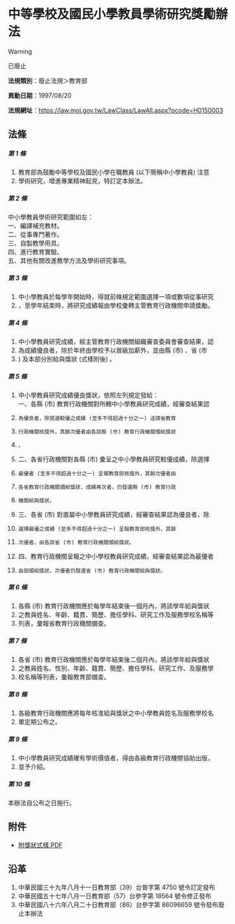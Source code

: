 # 中等學校及國民小學教員學術研究獎勵辦法
> [!WARNING]
> 已廢止

**法規類別**：廢止法規＞教育部

**異動日期**：1997/08/20  

**法規網址**：https://law.moj.gov.tw/LawClass/LawAll.aspx?pcode=H0150003



## 法條
##### 第 1 條
1. 教育部為鼓勵中等學校及國民小學在職教員 (以下簡稱中小學教員) 注意
1. 學術研究，增進專業精神起見，特訂定本辦法。

##### 第 2 條
中小學教員學術研究範圍如左：  
一、編譯補充教材。  
二、從事專門著作。  
三、自製教學用具。  
四、進行教育實驗。  
五、其他有關改進教學方法及學術研究事項。

##### 第 3 條
1. 中小學教員於每學年開始時，得就前條規定範圍選擇一項或數項從事研究
1. ，至學年結束時，將研究成績報由學校彙轉主管教育行政機關申請獎勵。

##### 第 4 條
1. 中小學教員研究成績，經主管教育行政機關組織審查委員會審查結果，認
1. 為成績優良者，除於年終由學校予以晉級加薪外，並由縣 (市) 、省 (市
1. ) 及本部分別給與獎狀 (式樣附後) 。

##### 第 5 條
1. 中小學教員研究成績優良獎狀，依照左列規定發給：  
一、各縣 (市) 教育行政機關對所轄中小學教員研究成績，經審查結果認
1.     為優良者，除提選較優之成績 (至多不得超過十分之一) 送請省教育
1.     行政機關核獎外，其餘次優者由各該縣 (市) 教育行政機關頒給獎狀
1.     。
1. 二、各省行政機關對各縣 (市) 彙呈之中小學教員研究較優成績，除選擇
1.     最優者 (至多不得超過十分之一) 呈報教育部核獎外，其餘次優者由
1.     各省教育行政機關頒給獎狀，成績再次者，仍發還縣 (市) 教育行政
1.     機關給與獎狀。
1. 三、各省 (市) 對直屬中小學教員研究成績，經審查結果認為優良者，除
1.     選擇最優之成績 (至多不得超過十分之一) 呈報教育部核獎外，其餘
1.     次優者，由各該省 (市) 教育行政機關頒給獎狀。
1. 四、教育行政機關呈報之中小學校教員研究成績，經審查結果認為最優者
1.     由部頒給獎狀，次優者仍發還省 (市) 教育行政機關給與獎狀。

##### 第 6 條
1. 各縣 (市) 教育行政機關應於每學年結束後一個月內，將該學年給與獎狀
1. 之教員姓名、年齡、籍貫、簡歷、擔任學科、研究工作及服務學校名稱等
1. 列表，彙報省教育行政機關備查。

##### 第 7 條
1. 各省 (市) 教育行政機關應於每學年結束後二個月內，將該學年給與獎狀
1. 之教員姓名、性別、年齡、籍貫、簡歷、擔任學科、研究工作、及服務學
1. 校名稱等列表，彙報教育部備查。

##### 第 8 條
1. 各級教育行政機關應將每年核准給與獎狀之中小學教員姓名及服務學校名
1. 單定期公布之。

##### 第 9 條
1. 中小學教員研究成績確有學術價值者，得由各級教育行政機關協助出版，
1. 並予介紹。

##### 第 10 條
本辦法自公布之日施行。
## 附件
* [附獎狀式樣.PDF](https://law.moj.gov.tw/LawClass/LawGetFile.ashx?FileId=0000126513)
## 沿革
1. 中華民國三十九年八月十一日教育部（39）台普字第 4750 號令訂定發布
1. 中華民國五十七年八月一日教育部（57）台參字第 18564  號令修正發布
1. 中華民國八十六年八月二十日教育部（86）台參字第 86096659 號令發布廢止本辦法
